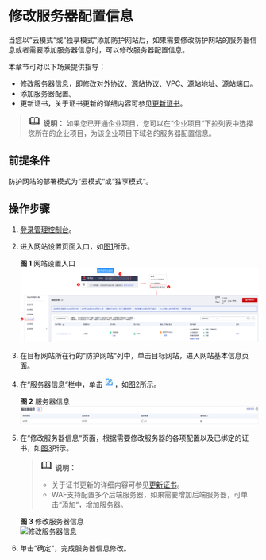 # 修改服务器配置信息<a name="waf_01_0001"></a>

当您以“云模式“或“独享模式“添加防护网站后，如果需要修改防护网站的服务器信息或者需要添加服务器信息时，可以修改服务器配置信息。

本章节可对以下场景提供指导：

-   修改服务器信息，即修改对外协议、源站协议、VPC、源站地址、源站端口。
-   添加服务器配置。
-   更新证书，关于证书更新的详细内容可参见[更新证书](更新证书.md)。

>![](public_sys-resources/icon-note.gif) **说明：** 
>如果您已开通企业项目，您可以在“企业项目“下拉列表中选择您所在的企业项目，为该企业项目下域名的服务器配置信息。

## 前提条件<a name="section2256777914731"></a>

防护网站的部署模式为“云模式“或“独享模式“。

## 操作步骤<a name="section99661953135418"></a>

1.  [登录管理控制台](https://console.huaweicloud.com/?locale=zh-cn)。
2.  进入网站设置页面入口，如[图1](#waf_01_0002_fig172535820151)所示。

    **图 1**  网站设置入口<a name="waf_01_0002_fig172535820151"></a>  
    ![](figures/网站设置入口.png "网站设置入口")

3.  在目标网站所在行的“防护网站“列中，单击目标网站，进入网站基本信息页面。
4.  在“服务器信息“栏中，单击![](figures/icon-edit.jpg)，如[图2](#fig165215137120)所示。

    **图 2**  服务器信息<a name="fig165215137120"></a>  
    ![](figures/服务器信息.png "服务器信息")

5.  在“修改服务器信息“页面，根据需要修改服务器的各项配置以及已绑定的证书，如[图3](#fig828241818418)所示。

    >![](public_sys-resources/icon-note.gif) **说明：** 
    >-   关于证书更新的详细内容可参见[更新证书](更新证书.md)。
    >-   WAF支持配置多个后端服务器，如果需要增加后端服务器，可单击“添加“，增加服务器。

    **图 3**  修改服务器信息<a name="fig828241818418"></a>  
    ![](figures/修改服务器信息.png "修改服务器信息")

6.  单击“确定“，完成服务器信息修改。

